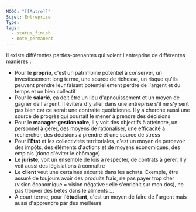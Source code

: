 ```yaml
---
MOOC: "[[Autre]]"
Sujet: Entreprise
Type: 
tags:
  - status_finish
  - note_permanent
---
```

Il existe différentes parties-prenantes qui voient l'entreprise de différentes manières :
- Pour le **proprio**, c'est un patrimoine potentiel à conserver, un investissement long terme, une source de richesse, un risque qu'ils peuvent prendre leur faisant potentiellement perdre de l'argent et du temps et un bien collectif
- Pour le **salarié**, ça doit être un lieu d'apnouissement et un moyen de gagner de l'argent. Il évitera d'y aller dans une entreprise s'il ne s'y sent pas bien car ce serait une contraite quotidienne. Il y a cherche aussi une source de progrès qui pourrait le mener à prendre des décisions
- Pour le **manager-gestionnaire**, il y voit des objectifs à atteindre, un personnel à gérer, des moyens de rationaliser, une efficacité à rechercher, des décisions à prendre et une source de stress
- Pour l'**Etat** et les collectivités territoriales, c'est un moyen de percevoir des impôts, des éléments d'actions et de moyens économiques, des emplois (donc d'éviter le chômage).
- Le **juriste**, voit un ensemble de lois à respecter, de contrats à gérer. Il y voit aussi des législations à connaître
- Le **client** veut une certaines sécurité dans les achats. Exemple, être assuré de toujours avoir des produits frais, ne pas payer trop cher (vision économique = vision négative : elle s'enrichit sur mon dos), ne pas trouver des bêtes dans le aliments ...
- A court terme, pour l'**étudiant**, c'est un moyen de faire de l'argent mais aussi d'apprendre par des meilleurs